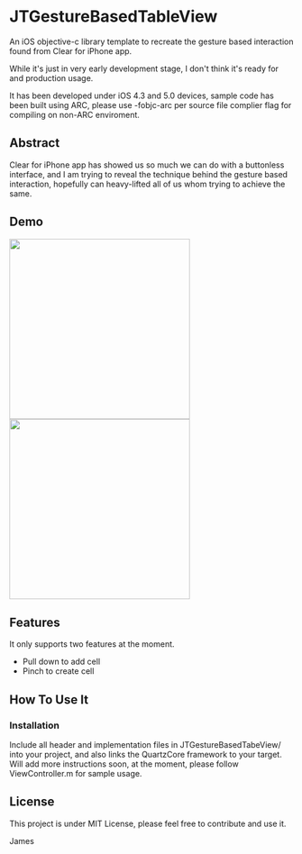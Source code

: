 JTGestureBasedTableView
=======================

An iOS objective-c library template to recreate the gesture based interaction found from Clear for iPhone app.

While it's just in very early development stage, I don't think it's ready for and production usage.

It has been developed under iOS 4.3 and 5.0 devices, sample code has been built using ARC, please use -fobjc-arc per source file complier flag for compiling on non-ARC enviroment.


Abstract
--------

Clear for iPhone app has showed us so much we can do with a buttonless interface, and I am trying to reveal the technique behind the gesture based interaction, hopefully can heavy-lifted all of us whom trying to achieve the same.


Demo
----

<img src=https://github.com/mystcolor/JTGestureBasedTableViewDemo/raw/master/demo1.png width=320></img> 
<img src=https://github.com/mystcolor/JTGestureBasedTableViewDemo/raw/master/demo2.png width=320></img>


Features
--------

It only supports two features at the moment.

- Pull down to add cell
- Pinch to create cell

How To Use It
-------------

### Installation

Include all header and implementation files in JTGestureBasedTabeView/ into your project, and also links the QuartzCore framework to your target.
Will add more instructions soon, at the moment, please follow ViewController.m for sample usage.


License
-------

This project is under MIT License, please feel free to contribute and use it.

James

